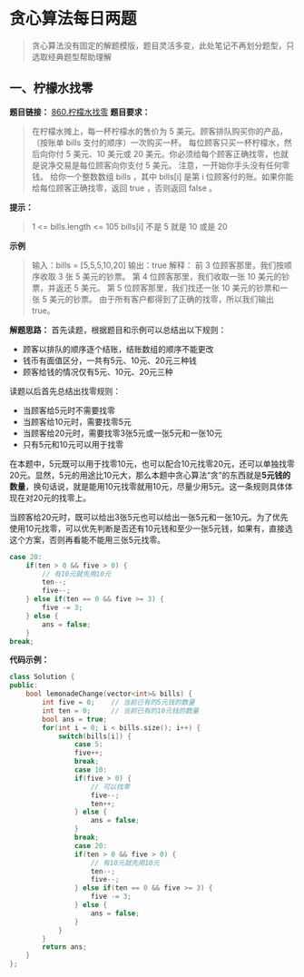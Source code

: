 # 贪心算法每日两题
>贪心算法没有固定的解题模版，题目灵活多变，此处笔记不再划分题型，只选取经典题型帮助理解

## 一、柠檬水找零
**题目链接：** [860.柠檬水找零](https://leetcode.cn/problems/lemonade-change/description/)
**题目要求：** 
>在柠檬水摊上，每一杯柠檬水的售价为 5 美元。顾客排队购买你的产品，（按账单 bills 支付的顺序）一次购买一杯。
每位顾客只买一杯柠檬水，然后向你付 5 美元、10 美元或 20 美元。你必须给每个顾客正确找零，也就是说净交易是每位顾客向你支付 5 美元。
注意，一开始你手头没有任何零钱。
给你一个整数数组 bills ，其中 bills[i] 是第 i 位顾客付的账。如果你能给每位顾客正确找零，返回 true ，否则返回 false 。

**提示：**
>1 <= bills.length <= 105
bills[i] 不是 5 就是 10 或是 20 

**示例**
>输入：bills = [5,5,5,10,20]
输出：true
解释：
前 3 位顾客那里，我们按顺序收取 3 张 5 美元的钞票。
第 4 位顾客那里，我们收取一张 10 美元的钞票，并返还 5 美元。
第 5 位顾客那里，我们找还一张 10 美元的钞票和一张 5 美元的钞票。
由于所有客户都得到了正确的找零，所以我们输出 true。

**解题思路：**
首先读题，根据题目和示例可以总结出以下规则：
- 顾客以排队的顺序逐个结账，结账数组的顺序不能更改
- 钱币有面值区分，一共有5元、10元、20元三种钱
- 顾客给钱的情况仅有5元、10元、20元三种

读题以后首先总结出找零规则：
- 当顾客给5元时不需要找零
- 当顾客给10元时，需要找零5元
- 当顾客给20元时，需要找零3张5元或一张5元和一张10元
- 只有5元和10元可以用于找零

在本题中，5元既可以用于找零10元，也可以配合10元找零20元，还可以单独找零20元。显然，5元的用途比10元大，那么本题中贪心算法“贪”的东西就是**5元钱的数量**，换句话说，就是能用10元找零就用10元，尽量少用5元。这一条规则具体体现在对20元的找零上。

当顾客给20元时，既可以给出3张5元也可以给出一张5元和一张10元。为了优先使用10元找零，可以优先判断是否还有10元钱和至少一张5元钱，如果有，直接选这个方案，否则再看能不能用三张5元找零。
~~~cpp
case 20:
    if(ten > 0 && five > 0) {
        // 有10元就先用10元
        ten--;
        five--;
    } else if(ten == 0 && five >= 3) {
        five -= 3;
    } else {
        ans = false;
    }
break;
~~~

**代码示例：**
~~~cpp
class Solution {
public:
    bool lemonadeChange(vector<int>& bills) {
        int five = 0;    // 当前已有的5元钱的数量
        int ten = 0;     // 当前已有的10元钱的数量
        bool ans = true;
        for(int i = 0; i < bills.size(); i++) {
            switch(bills[i]) {
                case 5:
                five++;
                break;
                case 10:
                if(five > 0) {
                    // 可以找零
                    five--;
                    ten++;
                } else {
                    ans = false;
                }
                break;
                case 20:
                if(ten > 0 && five > 0) {
                    // 有10元就先用10元
                    ten--;
                    five--;
                } else if(ten == 0 && five >= 3) {
                    five -= 3;
                } else {
                    ans = false;
                }
            }
        }
        return ans;
    }
};
~~~